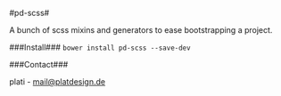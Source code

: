 #pd-scss#

A bunch of scss mixins and generators to ease bootstrapping a project.


###Install###
`bower install pd-scss --save-dev`


###Contact###

plati - [mail@platdesign.de](mailto:mail@platdesign.de)